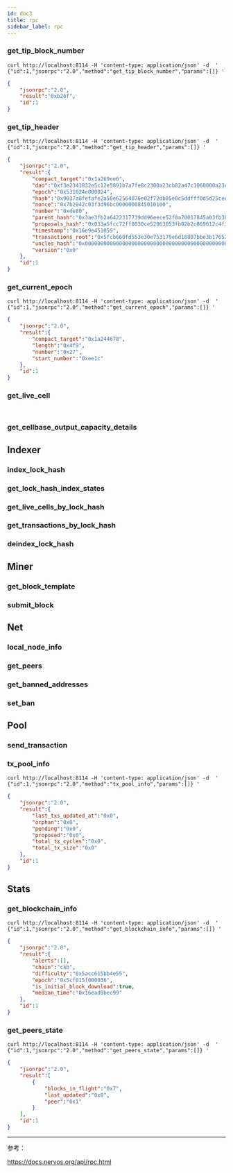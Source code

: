 ```yaml
---
id: doc3
title: rpc
sidebar_label: rpc
---
```


### get_tip_block_number

```shell
curl http://localhost:8114 -H 'content-type: application/json' -d  ' {"id":1,"jsonrpc":"2.0","method":"get_tip_block_number","params":[]} '
```

```json
{
    "jsonrpc":"2.0",
    "result":"0xb26f",
    "id":1
}
```

### get_tip_header


```shell
curl http://localhost:8114 -H 'content-type: application/json' -d  ' {"id":1,"jsonrpc":"2.0","method":"get_tip_header","params":[]} '
```

```json
{
    "jsonrpc":"2.0",
    "result":{
        "compact_target":"0x1a269ee6",
        "dao":"0xf3e2341832e5c12e5891b7a7fe8c2300a23cb82a47c1060000a23c5c22050007",
        "epoch":"0x531024e000024",
        "hash":"0x9037a8fefafe2a50e62564076e02f72db05e0c5ddfff0d5d25cee5b77caa8ac6",
        "nonce":"0x7b2942c03f3d96bc0000000845010100",
        "number":"0xde80",
        "parent_hash":"0x3ae3fb2a6422317739dd96eece52f8a70017845a03fb38f13f05cb7fed373b49",
        "proposals_hash":"0x033a5fcc72ff8030ce52063053fb02b2c869612c4f35a039d2037978d786a387",
        "timestamp":"0x16e9e451059",
        "transactions_root":"0x5fcb660fd553e30e753179e6d18807bbe3b17652eabea8899a8c313ef9e07512",
        "uncles_hash":"0x0000000000000000000000000000000000000000000000000000000000000000",
        "version":"0x0"
    },
    "id":1
}
```

### get_current_epoch

```shell
curl http://localhost:8114 -H 'content-type: application/json' -d  ' {"id":1,"jsonrpc":"2.0","method":"get_current_epoch","params":[]} '
```

```json
{
    "jsonrpc":"2.0",
    "result":{
        "compact_target":"0x1a244678",
        "length":"0x4f9",
        "number":"0x27",
        "start_number":"0xee1c"
    },
    "id":1
}
```

### get_live_cell

```shell
```

```json

```

### get_cellbase_output_capacity_details


## Indexer

### index_lock_hash

### get_lock_hash_index_states

### get_live_cells_by_lock_hash

### get_transactions_by_lock_hash

### deindex_lock_hash

## Miner

### get_block_template

### submit_block

## Net

### local_node_info

### get_peers

### get_banned_addresses

### set_ban

## Pool

### send_transaction

### tx_pool_info

```shell
curl http://localhost:8114 -H 'content-type: application/json' -d  ' {"id":1,"jsonrpc":"2.0","method":"tx_pool_info","params":[]} '

```

```json
{
    "jsonrpc":"2.0",
    "result":{
        "last_txs_updated_at":"0x0",
        "orphan":"0x0",
        "pending":"0x0",
        "proposed":"0x0",
        "total_tx_cycles":"0x0",
        "total_tx_size":"0x0"
    },
    "id":1
}
```

## Stats

### get_blockchain_info

```shell
curl http://localhost:8114 -H 'content-type: application/json' -d  ' {"id":1,"jsonrpc":"2.0","method":"get_blockchain_info","params":[]} '
```

```json
{
    "jsonrpc":"2.0",
    "result":{
        "alerts":[],
        "chain":"ckb",
        "difficulty":"0x5acc615bb4e55",
        "epoch":"0x5cf015f000036",
        "is_initial_block_download":true,
        "median_time":"0x16ead9bec99"
    },
    "id":1
}
```

### get_peers_state

```shell
curl http://localhost:8114 -H 'content-type: application/json' -d  ' {"id":1,"jsonrpc":"2.0","method":"get_peers_state","params":[]} '

```

```json
{
    "jsonrpc":"2.0",
    "result":[
        {
            "blocks_in_flight":"0x7",
            "last_updated":"0x0",
            "peer":"0x1"
        }
    ],
    "id":1
}
```


---

参考：

https://docs.nervos.org/api/rpc.html